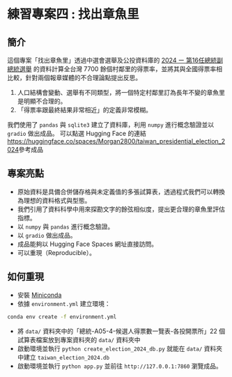 # 練習專案四 : 找出章魚里

## 簡介

這個專案「找出章魚里」透過中選會選舉及公投資料庫的 [2024 ー 第16任總統副總統選舉](https://db.cec.gov.tw/ElecTable/Election/ElecTickets?dataType=tickets&typeId=ELC&subjectId=P0&legisId=00&themeId=4d83db17c1707e3defae5dc4d4e9c800&dataLevel=N&prvCode=00&cityCode=000&areaCode=00&deptCode=000&liCode=0000) 的資料計算全台灣 7700 餘個村鄰里的得票率，並將其與全國得票率相比較，針對兩個報章媒體的不合理論點提出反思。

1. 人口結構會變動、選舉有不同類型，將一個特定村鄰里訂為長年不變的章魚里是明顯不合理的。
2. 「得票率跟最終結果非常相近」的定義非常模糊。

我們使用了 `pandas` 與 `sqlite3` 建立了資料庫，利用 `numpy` 進行概念驗證並以 `gradio` 做出成品。
可以點選 Hugging Face 的連結<https://huggingface.co/spaces/Morgan2800/taiwan_presidential_election_2024>參考成品

## 專案亮點

- 原始資料是具備合併儲存格與未定義值的多張試算表，透過程式我們可以轉換為理想的資料格式與型態。
- 我們引用了資料科學中用來探勘文字的餘弦相似度，提出更合理的章魚里評估指標。
- 以 `numpy` 與 `pandas` 進行概念驗證。
- 以 `gradio` 做出成品。
- 成品能夠以 Hugging Face Spaces 網址直接訪問。
- 可以重現（Reproducible）。

## 如何重現

- 安裝 [Miniconda](https://docs.anaconda.com/miniconda)
- 依據 `environment.yml` 建立環境：

```bash
conda env create -f environment.yml
```

- 將 `data/` 資料夾中的「總統-A05-4-候選人得票數一覽表-各投開票所」22 個試算表檔案放到專案資料夾的 `data/` 資料夾中
- 啟動環境並執行 `python create_election_2024_db.py` 就能在 `data/` 資料夾中建立 `taiwan_election_2024.db`
- 啟動環境並執行 `python app.py` 並前往 `http://127.0.0.1:7860` 瀏覽成品。

